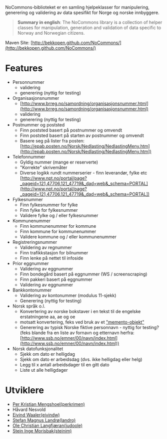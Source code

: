 NoCommons-biblioteket er en samling hjelpeklasser for manipulering, generering og validering av data spesifikt for Norge og norske innbyggere.

> **Summary in english**: The NoCommons library is a collection of helper classes for manipulation, generation and validation of data specific to Norway and Norwegian citizens.

Maven Site: [http://bekkopen.github.com/NoCommons/](http://bekkopen.github.com/NoCommons/)

# Features
* Personnummer
  * validering
  * generering (nyttig for testing)
* Organisasjonsnummer
  * [http://www.brreg.no/samordning/organisasjonsnummer.html](http://www.brreg.no/samordning/organisasjonsnummer.html)
  * validering
  * generering (nyttig for testing)
* Postnummer og poststed
  * Finn poststed basert på postnummer og omvendt
  * Finn poststed basert på starten av postnummer og omvendt
  * Basere seg på lister fra posten: [http://epab.posten.no/Norsk/Nedlasting/NedlastingMeny.htm](http://epab.posten.no/Norsk/Nedlasting/NedlastingMeny.htm])
* Telefonnummer
  * Gyldig nummer (mange er reserverte)
  * "Korrekte" skrivemåter
  * Diverse logikk rundt nummerserier - finn leverandør, fylke etc
 [http://www.npt.no/portal/page?_pageid=121,47706,121_47719&_dad=web&_schema=PORTAL](http://www.npt.no/portal/page?_pageid=121,47706,121_47719&_dad=web&_schema=PORTAL])
* Fylkesnummer
  * Finn fylkesnummer for fylke
  * Finn fylke for fylkesnummer
  * Validere fylke og / eller fylkesnummer
* Kommunenummer
  * Finn kommunenummer for kommune
  * Finn kommune for kommunenummer
  * Validere kommune og / eller kommunenummer
* Registreringsnummer
  * Validering av regnummer
  * Finn trafikkstasjon for bilnummer
  * Finn lenke på nettet til infoside
* Prior eggnummer
  * Validering av eggnummer
  * Finn bondegård basert på eggnummer (WS / screenscraping)
  * Finn pakkeri basert på eggnummer
  * Validering av eggnummer
* Bankkontonummer
  * Validering av kontonummer (modulus 11-sjekk)
  * Generering (nyttig for testing)
* Norsk språk o.l.
  * Konvertering av norske bokstaver i en tekst til de engelske erstatningene aa, ae og oe
  * motsatt konvertering, feks ved bruk av et ["memento-objekt"](http://en.wikipedia.org/wiki/Memento_pattern)
  * Generering av typisk Norske fiktive personnavn - nyttig for testing? (feks blande fra en liste av fornavn og etternavn herfra: [http://www.ssb.no/emner/00/navn/index.html](http://www.ssb.no/emner/00/navn/index.html))
* Norsk datofunksjonalitet
  * Sjekk om dato er helligdag
  * Sjekk om dato er arbeidsdag (dvs. ikke helligdag eller helg)
  * Legg til x antall arbeidsdager til en gitt dato
  * Liste ut alle helligdager

# Utviklere
* [Per Kristian Mengshoel(perkrimen)](https://github.com/pekrimen)
* Håvard Nesvold
* [Eivind Waaler(eivindw)](https://github.com/eivindw)
* [Stefan Magnus Landrø(landro)](https://github.com/landro)
* [Ole Christian Langfjæran(judoole)](https://github.com/judoole)
* [Stein Inge Morisbak(steinim)](https://github.com/steinim)
